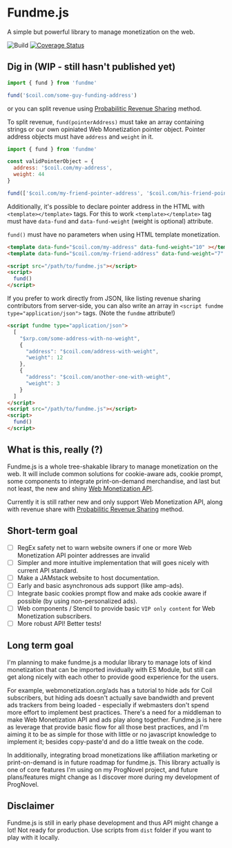 # Fundme.js

A simple but powerful library to manage monetization on the web.

![Build](https://github.com/ProgNovel/fundme/workflows/Build/badge.svg)
[![Coverage Status](https://coveralls.io/repos/github/ProgNovel/fundme/badge.svg?branch=master)](https://coveralls.io/github/ProgNovel/fundme?branch=master)

## Dig in (WIP - still hasn't published yet)

```js
import { fund } from 'fundme'

fund('$coil.com/some-guy-funding-address')
```

or you can split revenue using [Probabilitic Revenue Sharing](https://coil.com/p/sharafian/Probabilistic-Revenue-Sharing/8aQDSPsw) method.

To split revenue, `fund(pointerAddress)` must take an array containing strings or our own opiniated Web Monetization pointer object. Pointer address objects must have `address` and `weight` in it.

```js
import { fund } from 'fundme'

const validPointerObject = {
  address: '$coil.com/my-address',
  weight: 44
}

fund(['$coil.com/my-friend-pointer-address', '$coil.com/his-friend-pointer-address', validPointerObject])
```

Additionally, it's possible to declare pointer address in the HTML with `<template></template>` tags. For this to work `<template></template>` tag must have `data-fund` and `data-fund-weight` (weight is optional) attribute.

`fund()` must have no parameters when using HTML template monetization.

```html
<template data-fund="$coil.com/my-address" data-fund-weight="10" ></template>
<template data-fund="$coil.com/my-friend-address" data-fund-weight="7" ></template>

<script src="/path/to/fundme.js"></script>
<script>
  fund()
</script>
```

If you prefer to work directly from JSON, like listing revenue sharing contributors from server-side, you can also write an array in `<script fundme type="application/json">` tags. (Note the `fundme` attribute!)

```html
<script fundme type="application/json">
  [
    "$xrp.com/some-address-with-no-weight",
    {
      "address": "$coil.com/address-with-weight",
      "weight": 12
    },
    {
      "address": "$coil.com/another-one-with-weight",
      "weight": 3
    }
  ]
</script>
<script src="/path/to/fundme.js"></script>
<script>
  fund()
</script>
```

## What is this, really (?)

Fundme.js is a whole tree-shakable library to manage monetization on the web. It will include common solutions for cookie-aware ads, cookie prompt, some components to integrate print-on-demand merchandise, and last but not least, the new and shiny [Web Monetization API](https://www.webmonetization.org).

Currently it is still rather new and only support Web Monetization API, along with revenue share with [Probabilitic Revenue Sharing](https://coil.com/p/sharafian/Probabilistic-Revenue-Sharing/8aQDSPsw) method.

## Short-term goal

- [ ] RegEx safety net to warn website owners if one or more Web Monetization API pointer addresses are invalid
- [ ] Simpler and more intuitive implementation that will goes nicely with current API standard.
- [ ] Make a JAMstack website to host documentation.
- [ ] Early and basic asynchronous ads support (like amp-ads).
- [ ] Integrate basic cookies prompt flow and make ads cookie aware if possible (by using non-personalized ads).
- [ ] Web components / Stencil to provide basic `VIP only content` for Web Monetization subscribers.
- [ ] More robust API! Better tests!

## Long term goal

I'm planning to make fundme.js a modular library to manage lots of kind monetization that can be imported invidually with ES Module, but still can get along nicely with each other to provide good experience for the users.

For example, webmonetization.org/ads has a tutorial to hide ads for Coil subscribers, but hiding ads doesn't actually save bandwidth and prevent ads trackers from being loaded - especially if webmasters don't spend more effort to implement best practices. There's a need for a middleman to make Web Monetization API and ads play along together. Fundme.js is here as leverage that provide basic flow for all those best practices, and I'm aiming it to be as simple for those with little or no javascript knowledge to implement it; besides copy-paste'd and do a little tweak on the code.

In additionally, integrating broad monetizations like affiliation marketing or print-on-demand is in future roadmap for fundme.js. This library actually is one of core features I'm using on my ProgNovel project, and future plans/features might change as I discover more during my development of ProgNovel.

## Disclaimer

Fundme.js is still in early phase development and thus API might change a lot! Not ready for production. Use scripts from `dist` folder if you want to play with it locally.

